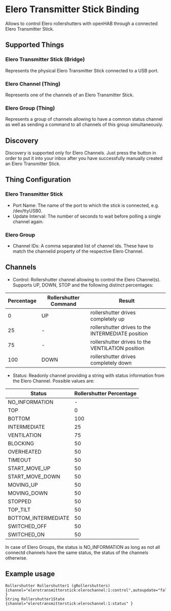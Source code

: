 # Elero Transmitter Stick Binding

Allows to control Elero rollershutters with openHAB through a connected Elero Transmitter Stick. 

## Supported Things

### Elero Transmitter Stick (Bridge)

Represents the physical Elero Transmitter Stick connected to a USB port.

### Elero Channel (Thing)

Represents one of the channels of an Elero Transmitter Stick.

### Elero Group (Thing)

Represents a group of channels allowing to have a common status channel as well as sending a command to all channels of this group simultaneously. 

## Discovery

Discovery is supported only for Elero Channels. Just press the button in order to put it into your inbox after you have successfully manually created an Elero Transmitter Stick.

## Thing Configuration

### Elero Transmitter Stick

* Port Name: The name of the port to which the stick is connected, e.g. /dev/ttyUSB0.
* Update Interval: The number of seconds to wait before polling a single channel again.

### Elero Group

* Channel IDs: A comma separated list of channel ids. These have to match the channelid property of the respective Elero Channel.

## Channels

* Control: Rollershutter channel allowing to control the Elero Channel(s). Supports UP, DOWN, STOP and the following distinct percentages:

Percentage | Rollershutter Command | Result
---|---|---
0 | UP | rollershutter drives completely up
25 | - | rollershutter drives to the INTERMEDIATE position
75 | - | rollershutter drives to the VENTILATION position
100 | DOWN | rollershutter drives completely down

* Status: Readonly channel providing a string with status information from the Elero Channel. Possible values are: 

Status | Rollershutter Percentage
---|---
NO_INFORMATION | - 
TOP | 0
BOTTOM | 100
INTERMEDIATE | 25
VENTILATION | 75
BLOCKING | 50
OVERHEATED | 50
TIMEOUT | 50
START_MOVE_UP | 50
START_MOVE_DOWN | 50
MOVING_UP | 50
MOVING_DOWN | 50
STOPPED | 50
TOP_TILT | 50
BOTTOM_INTERMEDIATE | 50
SWITCHED_OFF | 50
SWITCHED_ON | 50

In case of Elero Groups, the status is NO_INFORMATION as long as not all connectd channels have the same status, the status of the channels otherwise. 


## Example usage

```
Rollershutter Rollershutter1 (gRollershutters) {channel="elerotransmitterstick:elerochannel:1:control",autoupdate="false" }
String Rollershutter1State  {channel="elerotransmitterstick:elerochannel:1:status" } 
```

